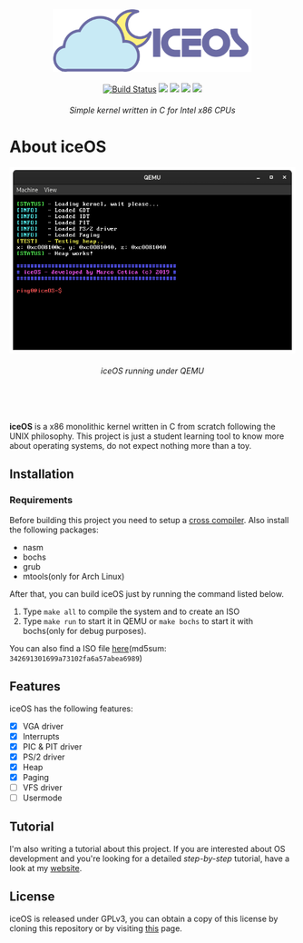 <div align="center">
<img src="imgs/iceOS_logo_full_concept.png" width="350px">
<br><br>
<a href="https://travis-ci.org/ice-bit/iceOS"><img src="https://travis-ci.org/ice-bit/iceOS.svg?branch=master" alt="Build Status" /></a>
<a href="LICENSE.md"><img src="https://img.shields.io/badge/license-GPLv3-blue"></a>
<img src="https://img.shields.io/github/repo-size/ice-bit/iceOS?color=purple" />
<img src="https://img.shields.io/badge/platform-intel--x86-brown" />
<img src="https://img.shields.io/badge/language-C-black" />  


<h6><i>Simple kernel written in C for Intel x86 CPUs</i></h6>
</div>

# About iceOS
<div align="center">
<img src="imgs/screenshot.png"  />
<h6><i>iceOS running under QEMU</h6></i>
</div><br /><br />

**iceOS** is a x86 monolithic kernel written in C from scratch following the UNIX philosophy. This project is just a student learning tool to know more about operating systems, do not expect nothing more than a toy.


## Installation
### Requirements
Before building this project you need to setup a [cross compiler](https://wiki.osdev.org/GCC_Cross-Compiler). Also install the following packages:  

- nasm
- bochs
- grub
- mtools(only for Arch Linux)

After that, you can build iceOS just by running the command listed below.  
1. Type `make all` to compile the system and to create an ISO
2. Type `make run` to start it in QEMU or `make bochs` to start it with bochs(only for debug purposes).

You can also find a ISO file 
[here](https://github.com/ice-bit/iceOS/raw/master/imgs/iceOS.iso)(md5sum: `342691301699a73102fa6a57abea6989`)

## Features
iceOS has the following features:  
- [x] VGA driver  
- [x] Interrupts  
- [x] PIC & PIT driver  
- [x] PS/2 driver  
- [x] Heap  
- [x] Paging
- [ ] VFS driver  
- [ ] Usermode

## Tutorial
I'm also writing a tutorial about this project. If you are interested about OS development and you're looking for a detailed _step-by-step_ tutorial, have a look at my [website](https://osdev.marcocetica.com).


## License
iceOS is released under GPLv3, you can obtain a copy of this license by cloning this repository or by visiting [this](https://opensource.org/licenses/GPL-3.0) page.
